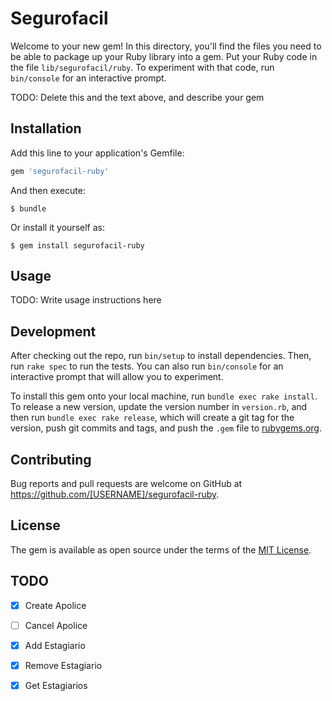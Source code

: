 # Segurofacil

Welcome to your new gem! In this directory, you'll find the files you need to be able to package up your Ruby library into a gem. Put your Ruby code in the file `lib/segurofacil/ruby`. To experiment with that code, run `bin/console` for an interactive prompt.

TODO: Delete this and the text above, and describe your gem

## Installation

Add this line to your application's Gemfile:

```ruby
gem 'segurofacil-ruby'
```

And then execute:

    $ bundle

Or install it yourself as:

    $ gem install segurofacil-ruby

## Usage

TODO: Write usage instructions here

## Development

After checking out the repo, run `bin/setup` to install dependencies. Then, run `rake spec` to run the tests. You can also run `bin/console` for an interactive prompt that will allow you to experiment.

To install this gem onto your local machine, run `bundle exec rake install`. To release a new version, update the version number in `version.rb`, and then run `bundle exec rake release`, which will create a git tag for the version, push git commits and tags, and push the `.gem` file to [rubygems.org](https://rubygems.org).

## Contributing

Bug reports and pull requests are welcome on GitHub at https://github.com/[USERNAME]/segurofacil-ruby.


## License

The gem is available as open source under the terms of the [MIT License](http://opensource.org/licenses/MIT).

## TODO

- [x] Create Apolice
- [ ] Cancel Apolice
- [x] Add Estagiario
- [x] Remove Estagiario
- [x] Get Estagiarios

